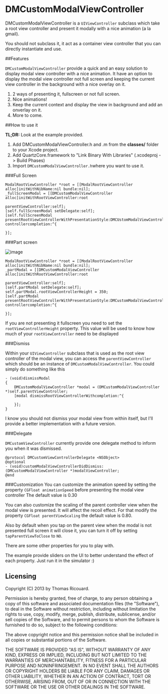 DMCustomModalViewController
===========================
DMCustomModalViewController is a  `UIViewController` subclass which take a root view controller and present it modally with a nice animation (a la gmail).

You should not subclass it, it act as a container view controller that you can directly instantiate and use. 

##Features

`DMCustomModalViewController` provide a quick and an easy solution to display modal view controller with a nice animation. It have an option to display the modal view controller not full screen and keeping the current view controller in the background with a nice overlay on it. 

1. 2 ways of presenting it, fullscreen or not full screen.
2. Nice animations!
3. Keep the current context and display the view in background and add an onverlay on it.
4. More to come.


##How to use it

**TL;DR:** Look at the example provided. 

1. Add DMCustomModalViewController.h and .m from the **classes/** folder to your Xcode project.
2. Add QuartzCore.framework to "Link Binary With Libraries" (.xcodeproj -> Build Phases)
3. Import `DMCustomModalViewController.h`where you want to use it. 

###Full Screen

	ModalRootViewController *root = [[ModalRootViewController alloc]initWithNibName:nil bundle:nil];
    _fullScreenModal = [[DMCustomModalViewController alloc]initWithRootViewController:root
                                                                                   parentViewController:self];
    [self.fullScreenModal setDelegate:self];
    [self.fullScreenModal presentRootViewControllerWithPresentationStyle:DMCUstomModalViewControllerPresentFullScreen controllercompletion:^{
        
    }];
    
###Part screen

![image](https://raw.github.com/Dimillian/DMCustomModalViewController/master/screen1.png)


    ModalRootViewController *root = [[ModalRootViewController alloc]initWithNibName:nil bundle:nil];
    _partModal = [[DMCustomModalViewController alloc]initWithRootViewController:root
                                                                                   parentViewController:self];
    [self.partModal setDelegate:self];
    self.partModal.rootViewControllerHeight = 350;
    [self.partModal presentRootViewControllerWithPresentationStyle:DMCustomModalViewControllerPresentPartScreen controllercompletion:^{
        
    }];
    
If you are not presenting it fullscreen you need to set the `rootViewControllerHeight` property. This value will be used to know how much of your `rootViewController` need to be displayed

###Dismiss

Within your `UIViewController` subclass that is used as the root view controller of the modal view, you can access the `parentViewController` which should be an instance of `DMCustomModalViewController`.
You could simply do something like this

	- (void)dismissModal
	{
    	DMCustomModalViewController *modal = (DMCustomModalViewController *)self.parentViewController;
    	[modal dismissRootViewControllerWithcompletion:^{
        
    	}];
	}
	
I know you should not dismiss your modal view from within itself, but I'll provide a better implementation with a future version. 


###Delegate

`DMCustomViewController` currently provide one delegate method to inform you when it was dismissed.

	@protocol DMCustomViewControllerDelegate <NSObject>
	@optional
	- (void)customModalViewControllerDidDismiss:(DMCustomModalViewController *)modalViewController;
	@end

###Customization
You can customize the animation speed by setting the property `CGFloat animationSpeed` before presenting the modal view controller
The default value is 0.30

You can also customize the scaling of the parent controller view when the modal view is presented. It will affect the recoil effect. For that modify the property `CGFloat parentViewScaling` the default value is 0.80.

Also by default when you tap on the parent view when the modal is not presented full screen it will close it, you can turn it off by setting `tapParentViewToClose` to `NO`.

There are some other properties for you to play with.

The example provide sliders on the UI to better understand the effect of each property.
Just run it in the simulator :)

## Licensing 
Copyright (C) 2013 by Thomas Ricouard. 

Permission is hereby granted, free of charge, to any person obtaining a copy
of this software and associated documentation files (the "Software"), to deal
in the Software without restriction, including without limitation the rights
to use, copy, modify, merge, publish, distribute, sublicense, and/or sell
copies of the Software, and to permit persons to whom the Software is
furnished to do so, subject to the following conditions:

The above copyright notice and this permission notice shall be included in
all copies or substantial portions of the Software.

THE SOFTWARE IS PROVIDED "AS IS", WITHOUT WARRANTY OF ANY KIND, EXPRESS OR
IMPLIED, INCLUDING BUT NOT LIMITED TO THE WARRANTIES OF MERCHANTABILITY,
FITNESS FOR A PARTICULAR PURPOSE AND NONINFRINGEMENT. IN NO EVENT SHALL THE
AUTHORS OR COPYRIGHT HOLDERS BE LIABLE FOR ANY CLAIM, DAMAGES OR OTHER
LIABILITY, WHETHER IN AN ACTION OF CONTRACT, TORT OR OTHERWISE, ARISING FROM,
OUT OF OR IN CONNECTION WITH THE SOFTWARE OR THE USE OR OTHER DEALINGS IN
THE SOFTWARE.



